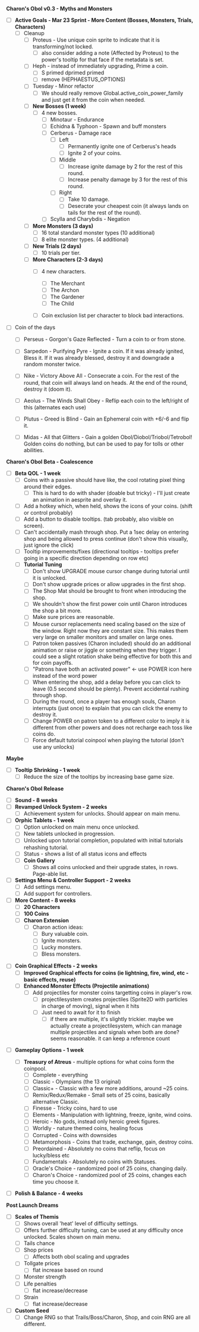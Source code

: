 **Charon's Obol v0.3 - Myths and Monsters**
- [ ] **Active Goals - Mar 23 Sprint - More Content (Bosses, Monsters, Trials, Characters)**
	- [ ] Cleanup
		- [ ] Proteus - Use unique coin sprite to indicate that it is transforming/not locked. 
			- [ ] also consider adding a note (Affected by Proteus) to the power's tooltip for that face if the metadata is set.
		- [ ] Heph - instead of immediately upgrading, Prime a coin.
			- [ ] S primed dprimed primed
			- [ ] remove (HEPHAESTUS_OPTIONS)
		- [ ] Tuesday - Minor refactor
			- [ ] We should really remove Global.active_coin_power_family and just get it from the coin when needed.
		- [ ] **New Bosses (1 week)**
			- [ ] 4 new bosses.
				- [ ] Minotaur - Endurance
				- [ ] Echidna & Typhoon - Spawn and buff monsters
				- [ ] Cerberus - Damage race
					- [ ] Left
						- [ ] Permanently ignite one of Cerberus's heads
						- [ ] Ignite 2 of your coins.
					- [ ] Middle
						- [ ] Increase ignite damage by 2 for the rest of this round.
						- [ ] Increase penalty damage by 3 for the rest of this round.
					- [ ] Right
						- [ ] Take 10 damage.
						- [ ] Desecrate your cheapest coin (it always lands on tails for the rest of the round).
				- [ ] Scylla and Charybdis - Negation
		- [ ] **More Monsters (3 days)**
			- [ ] 16 total standard monster types (10 additional)
			- [ ] 8 elite monster types. (4 additional)
		- [ ] **New Trials (2 days)**
			- [ ] 10 trials per tier.
		- [ ] **More Characters (2-3 days)**
			- [ ] 4 new characters.
				- [ ] The Merchant
				- [ ] The Archon
				- [ ] The Gardener
				- [ ] The Child
			- [ ] Coin exclusion list per character to block bad interactions.


- [ ] Coin of the days
	- [ ] Perseus - Gorgon's Gaze Reflected - Turn a coin to or from stone.
	- [ ] Sarpedon - Purifying Pyre - Ignite a coin. If it was already ignited, Bless it. If it was already blessed, destroy it and downgrade a random monster twice.
	- [ ] Nike - Victory Above All - Consecrate a coin. For the rest of the round, that coin will always land on heads. At the end of the round, destroy it (doom it).
	- [ ] Aeolus - The Winds Shall Obey - Reflip each coin to the left/right of this (alternates each use)
	- [ ] Plutus - Greed is Blind - Gain an Ephemeral coin with +6/-6 and flip it. 
	- [ ] Midas - All that Glitters - Gain a golden Obol/Diobol/Triobol/Tetrobol! Golden coins do nothing, but can be used to pay for tolls or other abilities.



**Charon's Obol Beta - Coalescence**
- [ ] **Beta QOL - 1 week**
	- [ ] Coins with a passive should have like, the cool rotating pixel thing around their edges.
		- [ ] This is hard to do with shader (doable but tricky) - I'll just create an animation in aesprite and overlay it.
	- [ ] Add a hotkey which, when held, shows the icons of your coins. (shift or control probably)
	- [ ] Add a button to disable tooltips. (tab probably, also visible on screen).
	- [ ] Can't accidentally mash through shop. Put a 1sec delay on entering shop and being allowed to press continue (don't show this visually, just ignore the click)
	- [ ] Tooltip improvements/fixes (directional tooltips - tooltips prefer going in a specific direction depending on row etc)
	- [ ] **Tutorial Tuning**
		- [ ] Don't show UPGRADE mouse cursor change during tutorial until it is unlocked.
		- [ ] Don't show upgrade prices or allow upgrades in the first shop.
		- [ ] The Shop Mat should be brought to front when introducing the shop.
		- [ ] We shouldn't show the first power coin until Charon introduces the shop a bit more.
		- [ ] Make sure prices are reasonable.
		- [ ] Mouse cursor replacements need scaling based on the size of the window. Right now they are constant size. This makes them very large on smaller monitors and smaller on large ones.
		- [ ] Patron token passives (Charon included) should do an additional animation or raise or jiggle or something when they trigger. I could see a slight rotation shake being effective for both this and for coin payoffs.
		- [ ] "Patrons have both an activated power" <- use POWER icon here instead of the word power
		- [ ] When entering the shop, add a delay before you can click to leave (0.5 second should be plenty). Prevent accidental rushing through shop.
		- [ ] During the round, once a player has enough souls, Charon interrupts (just once) to explain that you can click the enemy to destroy it.
		- [ ] Change POWER on patron token to a different color to imply it is different from other powers and does not recharge each toss like coins do.
		- [ ] Force default tutorial coinpool when playing the tutorial (don't use any unlocks)

**Maybe**
- [ ] **Tooltip Shrinking - 1 week**
	- [ ] Reduce the size of the tooltips by increasing base game size.

**Charon's Obol Release**
- [ ] **Sound - 8 weeks**
- [ ] **Revamped Unlock System - 2 weeks**
	- [ ] Achievement system for unlocks. Should appear on main menu.
- [ ] **Orphic Tablets - 1 week**
	- [ ] Option unlocked on main menu once unlocked.
	- [ ] New tablets unlocked in progression.
	- [ ] Unlocked upon tutorial completion, populated with initial tutorials rehashing tutorial.
	- [ ] Status - shows a list of all status icons and effects
	- [ ] **Coin Gallery**
		- [ ] Shows all coins unlocked and their upgrade states, in rows. Page-able list.
- [ ] **Settings Menu & Controller Support - 2 weeks**
	- [ ] Add settings menu.
	- [ ] Add support for controllers.
- [ ] **More Content - 8 weeks**
	- [ ] **20 Characters**
	- [ ] **100 Coins**
	- [ ] **Charon Extension**
		- [ ] Charon action ideas:
			- [ ] Bury valuable coin.
			- [ ] Ignite monsters.
			- [ ] Lucky monsters.
			- [ ] Bless monsters.
* [ ] **Coin Graphical Effects - 2 weeks**
	- [ ] **Improved Graphical effects for coins (ie lightning, fire, wind, etc - basic effects, reuse)**
	- [ ] **Enhanced Monster Effects (Projectile animations)**
		- [ ] Add projectiles for monster coins targetting coins in player's row.
			- [ ] projectilesystem creates projectiles (Sprite2D with particles in charge of moving), signal when it hits
			- [ ] Just need to await for it to finish
				- [ ] if there are multiple, it's slightly trickier. maybe we actually create a projectilesystem, which can manage multiple projectiles and signals when both are done? seems reasonable. it can keep a reference count
- [ ] **Gameplay Options - 1 week**
	- [ ] **Treasury of Atreus** - multiple options for what coins form the coinpool.
		- [ ] Complete - everything
		- [ ] Classic - Olympians (the 13 original)
		- [ ] Classic+ - Classic with a few more additions, around ~25 coins.
		- [ ] Remix/Redux/Remake - Small sets of 25 coins, basically alternative Classic.
		- [ ] Finesse - Tricky coins, hard to use
		- [ ] Elements - Manipulation with lightning, freeze, ignite, wind coins.
		- [ ] Heroic - No gods, instead only heroic greek figures.
		- [ ] Worldly - nature themed coins, healing focus
		- [ ] Corrupted - Coins with downsides
		- [ ] Metamorphosis - Coins that trade, exchange, gain, destroy coins.
		- [ ] Preordained - Absolutely no coins that reflip, focus on lucky/bless etc
		- [ ] Fundamentals - Absolutely no coins with Statuses.
		- [ ] Oracle's Choice - randomized pool of 25 coins, changing daily.
		- [ ] Charon's Choice - randomized pool of 25 coins, changes each time you choose it.
- [ ] **Polish & Balance - 4 weeks**




**Post Launch Dreams**
- [ ] **Scales of Themis**
	- [ ] Shows overall 'heat' level of difficulty settings.
	- [ ] Offers further difficulty tuning, can be used at any difficulty once unlocked. Scales shown on main menu.
	- [ ] Tails chance
	- [ ] Shop prices
		- [ ] Affects both obol scaling and upgrades
	- [ ] Tollgate prices
		- [ ] flat increase based on round
	- [ ] Monster strength
	- [ ] Life penalties
		- [ ] flat increase/decrease
	- [ ] Strain
		- [ ] flat increase/decrease
- [ ] **Custom Seed**
	- [ ] Change RNG so that Trails/Boss/Charon, Shop, and coin RNG are all different.